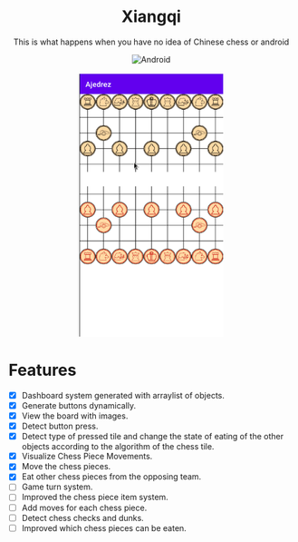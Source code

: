 <div align=center>
  <h1>Xiangqi</h1>
  <p>This is what happens when you have no idea of Chinese chess or android</p>
  <img alt="Android" src="https://img.shields.io/badge/Android-3DDC84?style=for-the-badge&logo=android&logoColor=white"/>
  </br></br>
  <img alt="SS1" src="https://raw.githubusercontent.com/JulioFerrero/Ajedrez/master/Peek%2024-01-2021%2007-30.gif" width="254" height="463"/>
 </div>
 
 # Features
 
 - [X] Dashboard system generated with arraylist of objects.
 - [X] Generate buttons dynamically.
 - [X] View the board with images.
 - [X] Detect button press.
 - [X] Detect type of pressed tile and change the state of eating of the other objects according to the algorithm of the chess tile.
 - [X] Visualize Chess Piece Movements.
 - [X] Move the chess pieces.
 - [X] Eat other chess pieces from the opposing team.
 - [ ] Game turn system.
 - [ ] Improved the chess piece item system.
 - [ ] Add moves for each chess piece.
 - [ ] Detect chess checks and dunks.
 - [ ] Improved which chess pieces can be eaten.

